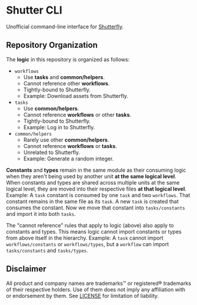 # Shutter CLI
Unofficial command-line interface for [Shutterfly](https://www.shutterfly.com).

## Repository Organization
The **logic** in this repository is organized as follows:
- `workflows`
  - Use **tasks** and **common/helpers**.
  - Cannot reference other **workflows**.
  - Tightly-bound to Shutterfly.
  - Example: Download assets from Shutterfly.
- `tasks`
  - Use **common/helpers**.
  - Cannot reference **workflows** or other **tasks**.
  - Tightly-bound to Shutterfly.
  - Example: Log in to Shutterfly.
- `common/helpers`
  - Rarely use other **common/helpers**.
  - Cannot reference **workflows** or **tasks**.
  - Unrelated to Shutterfly.
  - Example: Generate a random integer.

**Constants** and **types** remain in the same module as their consuming logic when they aren't being used by another unit **at the same logical level**. When constants and types are shared across multiple units at the same logical level, they are moved into their respective files **at that logical level**. Example: A `task` constant is consumed by one `task` and two `workflows`. That constant remains in the same file as its `task`. A new `task` is created that consumes the constant. Now we move that constant into `tasks/constants` and import it into both `tasks`.

The "cannot reference" rules that apply to logic (above) also apply to constants and types. This means logic cannot import constants or types from above itself in the hierarchy. Example: A `task` cannot import `workflows/constants` or `workflows/types`, but a `workflow` can import `tasks/constants` and `tasks/types`.

## Disclaimer
All product and company names are trademarks&trade; or registered&reg; trademarks of their respective holders. Use of them does not imply any affiliation with or endorsement by them. See [LICENSE](LICENSE) for limitation of liability.
